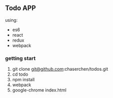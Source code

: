 ## Todo APP

using:
  * es6
  * react
  * redux
  * webpack  
  
### getting start

1. git clone git@github.com:chaserchen/todos.git  
2. cd todo
3. npm install
4. webpack
5. google-chrome index.html
